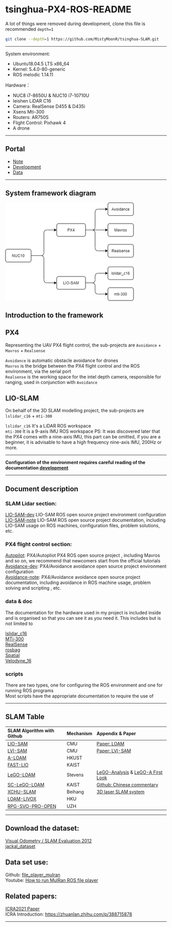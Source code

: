 # tsinghua-PX4-ROS-README

A lot of things were removed during development, clone this file is recommended `depth=1`

```bash
git clone --depth=1 https://github.com/MistyMoonR/tsinghua-SLAM.git
```

----
System environment: 
- Ubuntu18.04.5 LTS x86_64 
- Kernel: 5.4.0-80-generic
- ROS melodic 1.14.11
  
Hardware：
- NUC8 i7-8650U & NUC10 i7-10710U
- leishen LiDAR C16
- Camera: RealSense D455 & D435i
- Xsens Mti-300
- Routers: AR750S
- Flight Control: Pixhawk 4
- A drone


----
## Portal

- [Note](note.md)     
- [Development](development.md)       
- [Data](data/README.md)  

----
## System framework diagram

![IMG](pictures/PX4+SLAM-V0.3.png)


## Introduction to the framework

## PX4 
Representing the UAV PX4 flight control, the sub-projects are `Avoidance` + `Mavros` + `Realsense`       

`Avoidance` is automatic obstacle avoidance for drones        
`Mavros` is the bridge between the PX4 flight control and the ROS environment, via the serial port     
`Realsense` is the working space for the intel depth camera, responsible for ranging, used in conjunction with `Avoidance`

## LIO-SLAM
On behalf of the 3D SLAM modelling project, the sub-projects are `lslidar_c16` + `mti-300`

`lslidar_c16` It's a LiDAR ROS workspace       
`mti-300` It is a 9-axis IMU ROS workspace PS: It was discovered later that the PX4 comes with a nine-axis IMU, this part can be omitted, if you are a beginner, it is advisable to have a high frequency nine-axis IMU, 200Hz or more.

----

**Configuration of the environment requires careful reading of the documentation [development](development.md)**

----
## Document description  

### SLAM Lidar section: 
[LIO-SAM-dev](SLAM/LIO-SAM-dev.md)  LIO-SAM ROS open source project environment configuration     
[LIO-SAM-note](SLAM/LIO-SAM-note.md) LIO-SAM ROS open source project documentation, including LIO-SAM usage on ROS machines, configuration files, problem solutions, etc.

### PX4 flight control section:  
[Autopilot](PX4/Autopilot.md): PX4/Autopliot PX4 ROS open source project , including Mavros and so on, we recommend that newcomers start from the official tutorials        
[Avoidance-dev](PX4/Avoidance-dev.md): PX4/Avoidance avoidance open source project environment configuration           
[Avoidance-note](PX4/Avoidance-note.md):  PX4/Avoidance avoidance open source project documentation, including avoidance in ROS machine usage, problem solving and scripting , etc.     

### data & doc
The documentation for the hardware used in my project is included inside and is organised so that you can see it as you need it.
This includes but is not limited to

[lslidar_c16](data/lslidar_c16.md)      
[MTi-300](data/MTi-300.md)      
[RealSense](data/RealSense.md)      
[rosbag](data/rosbag.md)        
[Spatial](data/Spatial.md)      
[Velodyne_16](data/Velodyne_16.md)      

### scripts
There are two types, one for configuring the ROS environment and one for running ROS programs             
Most scripts have the appropriate documentation to require the use of

----
## SLAM Table


| SLAM Algorithm with Github                                       | Mechanism | Appendix & Paper                                |
| :--------------------------------------------------------------- | :-------- | :---------------------------------------------- |
| [LIO-SAM](https://github.com/TixiaoShan/LIO-SAM)                 | CMU       | [Paper: LOAM][Paper: LOAM-L]                    |
| [LVI-SAM](https://github.com/TixiaoShan/LVI-SAM)                 | CMU       | [Paper: LVI-SAM][Paper: LVI-SAM-L]              |
| [A-LOAM](https://github.com/HKUST-Aerial-Robotics/A-LOAM)        | HKUST     |                                                 |
| [FAST-LIO](https://github.com/gisbi-kim/SC-A-LOAM)               | KAIST     |                                                 |
| [LeGO-LOAM](https://github.com/RobustFieldAutonomyLab/LeGO-LOAM) | Stevens   | [LeGO-Analysis][知乎LeGO-L] & [LeGO-A First Look][BlogLeGO-L] |
| [SC-LeGO-LOAM](https://github.com/irapkaist/SC-LeGO-LOAM)        | KAIST     | [Github: Chinese commentary][Github中文注释-L]              |
| [XCHU-SLAM](https://github.com/JokerJohn/xchu_slam)              | Beihang   | [3D laser SLAM system][知乎3D激光SLAM系统-L]             |
| [LOAM-LIVOX](https://github.com/hku-mars/loam_livox)             | HKU       |                                                 |
| [RPG-SVO-PRO-OPEN](https://github.com/uzh-rpg/rpg_svo_pro_open)  | UZH       |                                                 |
     
----
## Download the dataset: 
[Visual Odometry / SLAM Evaluation 2012](http://www.cvlibs.net/datasets/kitti/eval_odometry.php)        
[jackal_dataset](https://github.com/RobustFieldAutonomyLab/jackal_dataset_20170608)  
## Data set use:
Github: [file_player_mulran](https://github.com/irapkaist/file_player_mulran)    
Youtube: [How to run MulRan ROS file player](https://www.youtube.com/watch?v=uU-FC-GmHXA&t=45s)

## Related papers:
[ICRA2021 Paper](https://github.com/MistyMoonR/ICRA2021-SLAM-paper-list)        
ICRA Introduction: https://zhuanlan.zhihu.com/p/388715878       

----
[Paper: LOAM-L]:paper/LOAM:%20Lidar%20Odometry%20and%20Mapping%20in%20Real-time.pdf
[Paper: LVI-SAM-L]:paper/LVI-SAM.pdf
[知乎LeGO-L]:https://zhuanlan.zhihu.com/p/382460472
[BlogLeGO-L]:https://blog.csdn.net/learning_tortosie/article/details/86527542
[Github中文注释-L]:https://github.com/wykxwyc/LeGO-LOAM_NOTED
[知乎3D激光SLAM系统-L]:https://zhuanlan.zhihu.com/p/374933500
